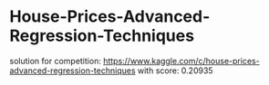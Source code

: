 # House-Prices-Advanced-Regression-Techniques

solution for competition: https://www.kaggle.com/c/house-prices-advanced-regression-techniques
with score: 0.20935
